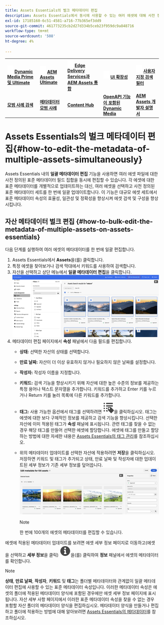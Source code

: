```yaml
---
title: Assets Essentials의 벌크 메타데이터 편집
description: Assets Essentials에서 동시에 사용할 수 있는 여러 에셋에 대해 사전 정의된 표준 메타데이터 필드 세트를 업데이트하는 방법에 대해 알아봅니다.
exl-id: 17185160-6c51-4581-a716-77b365ef3dd9
source-git-commit: 461773235cb2d27d334b5ceb23f959dc9a848716
workflow-type: tm+mt
source-wordcount: '508'
ht-degree: 4%

---
```



<table>
    <tr>
        <td>
            <img src="assets/new2.gif" width="20px" height="25px" alt="새 항목">
            <a href="https://experienceleague.adobe.com/en/docs/experience-manager-cloud-service/content/assets/dynamicmedia/dm-prime-ultimate"><b>Dynamic Media Prime 및 Ultimate</b></a>
        </td>
        <td>
            <img src="assets/new2.gif" width="20px" height="25px" alt="새 항목">
            <a href="https://experienceleague.adobe.com/en/docs/experience-manager-cloud-service/content/assets/assets-ultimate-overview"><b>AEM Assets Ultimate</b></a>
        </td>
        <td>
            <img src="assets/new2.gif" width="20px" height="25px" alt="새 항목">
            <a href="http://experienceleague.adobe.com/en/docs/experience-manager-cloud-service/content/assets/integrate-aem-assets-edge-delivery-services"><b>Edge Delivery Services과 AEM Assets 통합</b></a>
        </td>
        <td>
            <img src="assets/new2.gif" width="20px" height="25px" alt="새 항목">
            <a href="https://experienceleague.adobe.com/en/docs/experience-manager-cloud-service/content/assets/assets-view/aem-assets-view-ui-extensibility"><b>UI 확장성</b></a>
        </td>
          <td>
            <img src="assets/new2.gif" width="20px" height="25px" alt="새 항목">
            <a href="https://experienceleague.adobe.com/en/docs/experience-manager-assets-essentials/help/custom-search-filters"><b>사용자 지정 검색 필터</b></a>
        </td>
    </tr>
    <tr>
        <td>
            <a href="https://experienceleague.adobe.com/en/docs/experience-manager-cloud-service/content/assets/best-practices/search-best-practices"><b>모범 사례 검색</b></a>
        </td>
        <td>
            <a href="https://experienceleague.adobe.com/en/docs/experience-manager-cloud-service/content/assets/best-practices/metadata-best-practices"><b>메타데이터 모범 사례</b></a>
        </td>
        <td>
            <a href="https://experienceleague.adobe.com/en/docs/experience-manager-cloud-service/content/assets/content-hub/product-overview"><b>Content Hub</b></a>
        </td>
        <td>
            <a href="https://experienceleague.adobe.com/en/docs/experience-manager-cloud-service/content/assets/dynamicmedia/dynamic-media-open-apis/dynamic-media-open-apis-overview"><b>OpenAPI 기능이 포함된 Dynamic Media</b></a>
        </td>
        <td>
            <a href="https://developer.adobe.com/experience-cloud/experience-manager-apis/"><b>AEM Assets 개발자 설명서</b></a>
        </td>
    </tr>
</table>

# Assets Essentials의 벌크 메타데이터 편집{#how-to-edit-the-metadata-of-multiple-assets-simultaneously}

Assets Essentials 내의 **일괄 메타데이터 편집** 기능을 사용하면 여러 에셋 파일에 대한 사전 정의된 표준 메타데이터 필드 집합을 동시에 편집할 수 있습니다. 각 에셋에 대한 표준 메타데이터를 개별적으로 업데이트하는 대신, 여러 에셋을 선택하고 사전 정의된 표준 메타데이터 세트를 한 번에 일괄 업데이트합니다. 이 기능은 대규모 에셋 세트에서 표준 메타데이터 속성의 효율성, 일관성 및 정확성을 향상시켜 에셋 검색 및 구성을 향상시킵니다.

## 자산 메타데이터 벌크 편집 {#how-to-bulk-edit-the-metadata-of-multiple-assets-on-assets-essentials}

다음 단계를 실행하여 여러 에셋의 메타데이터를 한 번에 일괄 편집합니다.

1. Assets Essentials에서 **Assets**&#x200B;을(를) 클릭합니다.
1. 특정 에셋을 찾아보거나 검색 막대에서 키워드를 사용하여 검색합니다.
1. 자산을 선택하고 상단 메뉴에서 **일괄 메타데이터 편집**을 클릭합니다.
   ![일괄 메타데이터 편집](/help/using/assets/bulk-metadata-edit1.png)
1. 메타데이터 편집 페이지에서 **속성** 패널에서 다음 필드를 편집합니다.
   * **상태:** 선택한 자산의 상태를 선택합니다.
   * **만료 날짜:** 자산이 더 이상 유효하지 않거나 필요하지 않은 날짜를 설정합니다.
   * **작성자:** 작성자 이름을 지정합니다.
   * **키워드:** 검색 기능을 향상시키기 위해 자산에 대한 높은 수준의 정보를 제공하는 특정 용어나 텍스트 문자열을 추가합니다. 키워드를 추가하고 Enter 키를 누르거나 Return 키를 눌러 목록에 다른 키워드를 추가합니다.
   * **태그:** 사용 가능한 옵션에서 태그를 선택하려면 ![태그 아이콘](/help/using/assets/tags-icon.svg)을 클릭하십시오. 태그는 에셋에 대한 보다 구체적인 정보를 제공하고 검색 기능을 향상시킵니다. 선택한 자산에 이미 적용된 태그가 **속성** 패널에 표시됩니다. 관련 태그를 찾을 수 없는 경우 해당 태그를 만들어 선택한 에셋에 할당합니다. 에셋에 태그를 만들고 할당하는 방법에 대한 자세한 내용은 [Assets Essentials의 태그 관리](/help/using/tagging-management.md)를 참조하십시오.
   * 위의 메타데이터 업데이트를 선택한 자산에 적용하려면 **저장**을 클릭하십시오. 저장하면 키워드 및 태그가 추가되고 상태, 만료 날짜 및 작성자에 대한 업데이트된 세부 정보가 기존 세부 정보를 덮어씁니다.
     ![save-bulk-metadata-edit-properties](/help/using/assets/save-bulk-metadata-edit-properties2.png)

     >[!NOTE]
     >
     >한 번에 100개의 에셋의 메타데이터를 편집할 수 있습니다.

에셋에 적용된 메타데이터 업데이트를 보려면 에셋 세부 정보 페이지로 이동하고(에셋을 선택하고 **세부 정보**&#x200B;을 클릭) ![](/help/using/assets/info-icon-solid-black.svg)을(를) 클릭하여 **정보** 패널에서 에셋의 메타데이터를 확인합니다.

>[!NOTE]
>
>**상태**, **만료 날짜**, **작성자**, **키워드** 및 **태그**&#x200B;는 폴더별 메타데이터와 관계없이 일괄 메타데이터 편집에 사용할 수 있는 표준 메타데이터 속성입니다. 이러한 메타데이터 속성은 에셋의 폴더에 적용된 메타데이터 양식에 포함된 경우에만 에셋 세부 정보 페이지에 표시됩니다. 자산 세부 사항 페이지에서 이러한 표준 메타데이터 속성을 찾을 수 없는 경우 포함할 자산 폴더의 메타데이터 양식을 편집하십시오. 메타데이터 양식을 만들거나 편집하고 폴더에 적용하는 방법에 대해 알아보려면 [Assets Essentials의 메타데이터](/help/using/metadata.md)를 참조하십시오.
